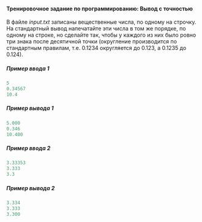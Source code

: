 #### Тренировочное задание по программированию: Вывод с точностью ####

В файле *input.txt* записаны вещественные числа, по одному на строчку. 
На стандартный вывод напечатайте эти числа в том же порядке, по одному на строке, 
но сделайте так, чтобы у каждого из них было ровно три знака после десятичной точки 
(округление производится по стандартным правилам, т.е. 0.1234 округляется до 0.123, а 0.1235 до 0.124).

##### Пример ввода 1 #####
```objectivec
5
0.34567
10.4
```
##### Пример вывода 1 #####
```objectivec
5.000
0.346
10.400
```
##### Пример ввода 2 #####
```objectivec
3.33353
3.333
3.3
```
##### Пример вывода 2 #####
```objectivec
3.334
3.333
3.300
```
